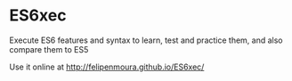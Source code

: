 ES6xec
======

Execute ES6 features and syntax to learn, test and practice them, and also compare them to ES5

Use it online at http://felipenmoura.github.io/ES6xec/
